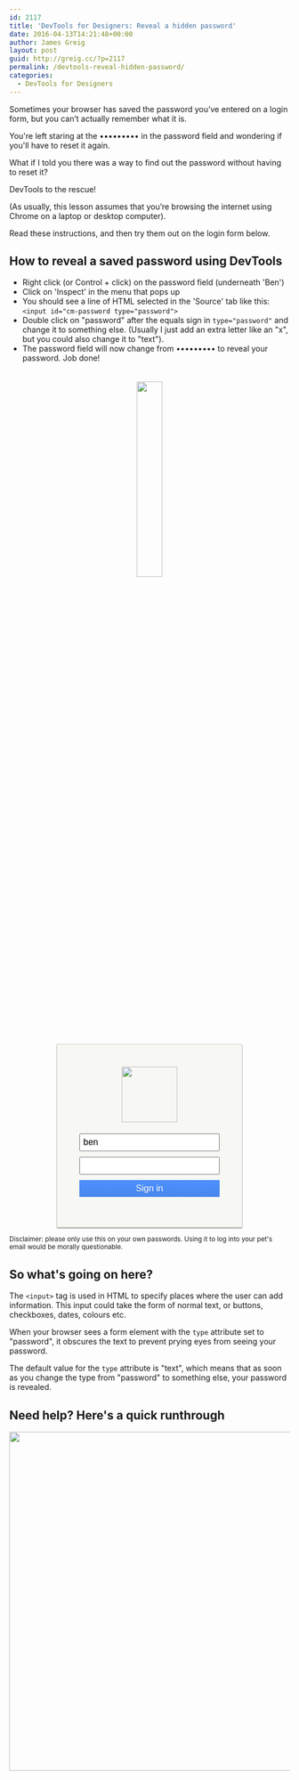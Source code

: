 ```yaml
---
id: 2117
title: 'DevTools for Designers: Reveal a hidden password'
date: 2016-04-13T14:21:48+00:00
author: James Greig
layout: post
guid: http://greig.cc/?p=2117
permalink: /devtools-reveal-hidden-password/
categories:
  - DevTools for Designers
---
```

Sometimes your browser has saved the password you’ve entered on a login form, but you can’t actually remember what it is.

You're left staring at the ••••••••• in the password field and wondering if you'll have to reset it again.

What if I told you there was a way to find out the password without having to reset it?

DevTools to the rescue!

(As usually, this lesson assumes that you’re browsing the internet using Chrome on a laptop or desktop computer).

Read these instructions, and then try them out on the login form below.

<h2>How to reveal a saved password using DevTools</h2>

<ul>
<li>Right click (or Control + click) on the password field (underneath 'Ben')</li>
<li>Click on 'Inspect' in the menu that pops up</li>
<li>You should see a line of HTML selected in the 'Source' tab like this:<br />
<code>&lt;input id="cm-password type="password"&gt;</code></li>
<li>Double click on "password" after the equals sign in <code>type="password"</code> and change it to something else. (Usually I just add an extra letter like an "x", but you could also change it to "text").</li>
<li>The password field will now change from ••••••••• to reveal your password. Job done!</li>
</ul>

<div id="cm-header">
  <img src="/media/catmail-logo.png"></div>

<div id="cm-login">
  <form>
  <img id="cm-avatar" src="/media/benatar.png" width="100" height="100">
  <input type="text" value="ben">
  <input id="cm-password" type="password">
  <input id="cm-submit" type="button" value="Sign in">
 </form>  
</div>

<style format="css">
  #cm-avatar { margin: 0 auto; margin-bottom: 20px}
  #cm-submit { border: 1px solid #3079ed;
  color: #fff;
  text-shadow: 0 1px rgba(0,0,0,0.1);
  background-color: #4d90fe;
  background-image: -webkit-linear-gradient(top,#4d90fe,#4787ed);
  background-image: -moz-linear-gradient(top,#4d90fe,#4787ed);
  background-image: -ms-linear-gradient(top,#4d90fe,#4787ed);
  background-image: -o-linear-gradient(top,#4d90fe,#4787ed);
  background-image: linear-gradient(top,#4d90fe,#4787ed);}
#cm-header {
text-align : center;
}
#cm-header img {
width : 30%;
margin : 0 auto;
text-align : center;
padding : 20px 0;
}
#cm-login {
margin : 0 auto;
width : 50%;
text-align: center;
border : #CCC solid 1px;
padding : 40px;
background : #F7F7F3;
    -moz-border-radius: 2px;
  -webkit-border-radius: 2px;
  border-radius: 2px;
  -moz-box-shadow: 0px 2px 2px rgba(0, 0, 0, 0.3);
  -webkit-box-shadow: 0px 2px 2px rgba(0, 0, 0, 0.3);
  box-shadow: 0px 2px 2px rgba(0, 0, 0, 0.3);
}
#cm-login p {
font-family : Impact, Haettenschweiler, 'Franklin Gothic Bold', Charcoal, 'Helvetica Inserat', 'Bitstream Vera Sans Bold', 'Arial Black', 'sans serif';
font-style : italic;
text-align : center;
}
#cm-login input {
  width: 100%;
font-size : 16px;
display : block;
margin-bottom : 10px;
padding : 5px;
-moz-box-sizing:border-box;
-webkit-box-sizing:border-box;
box-sizing:border-box;
}
</style>

<script type="text/javascript">
document.getElementById("cm-password").value = "miaw$ers123";
</script>

<small>Disclaimer: please only use this on your own passwords. Using it to log into your pet's email would be morally questionable.</small>

<h2>So what's going on here?</h2>

The <code>&lt;input&gt;</code> tag is used in HTML to specify places where the user can add information. This input could take the form of normal text, or buttons, checkboxes, dates, colours etc.

When your browser sees a form element with the <code>type</code> attribute set to "password", it obscures the text to prevent prying eyes from seeing your password.

The default value for the <code>type</code> attribute is "text", which means that as soon as you change the type from "password" to something else, your password is revealed.

<h2>Need help? Here's a quick runthrough</h2>

<img src="/media/devtools-for-designers-reveal-password.gif" alt="" width="750" height="609" class="alignnone size-full wp-image-2118" />